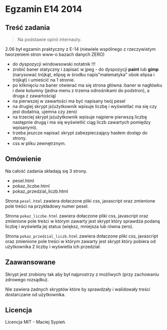 # Egzamin E14 2014

## Treść zadania

> Na podstawie opinii internauty.

2.06 był egzamin praktyczny z E-14 (niewiele wspólnego z rzeczywistym tworzeniem stron www-o bazach danych ZERO)

  - do dyspozycji windowsowski notatnik !!!
  - zrobić baner statyczny i zapisać w jpeg - do dyspozycji **paint** lub **gimp** (narysować trójkąt, elipsę w środku napis"matematyka" obok elipsa i trójkąt) i umieścić na 1 stronie.
  - po kliknięciu na baner otwierać ma się strona główna :baner w nagłówku i dwie kolumny (jedna menu z trzema odnośnikami do podstron), a druga z zawartością)
  - na pierwszej w zawartości ma być napisany twój pesel
  - na drugiej skrypt js(użytkownik wpisuje liczbę i wyświetlać ma się czy jest dodatnia, ujemna czy zero)
  - na trzeciej skrypt js(użytkownik wpisuje najpierw pierwszą liczbę następnie drugą i ma się wyświetlić ciąg liczb zawartych pomiędzy wpisanymi).
  - trzeba jeszcze napisać skrypt zabezpieczający hasłem dostęp do strony.
  - css w pliku zewnętrznym.


## Omówienie

Na całość zadania składają się 3 strony.

  - pesel.html
  - pokaz_liczbe.html
  - pokaz_przedzial_liczb.html

Strona `pesel.html` zawiera dołaczone pliki css, javascript oraz zmienione pole treści na przykładowy numer pesel.

Strona `pokaz_liczbe.html` zawiera dołaczone pliki css, javascript oraz zmienione pole treści w którym zawarty jest skrypt który sprawdza podaną liczbę i wyświetla jej status (większ, mniejsza lub równa zero).

Strona `pokaz_przedzial_liczb.html` zawiera dołaczone pliki css, javascript oraz zmienione pole treści w którym zawarty jest skrypt który pobiera od użytkownika 2 liczby i wyświetla ich przedział.

## Zaawansowane
Skrypt jest zrobiony tak aby był najprostrzy z możliwych (przy zachowaniu zdrowego rozsądku).

Nie zawiera żadnych skryptów które by sprawdzały i walidowały treści dostarczane od użytkownika.


## Licencja
Licencja MIT - Maciej Sypień.
